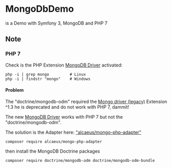 # MongoDbDemo

is a Demo with Symfony 3, MongoDB and PHP 7 

## Note
### PHP 7

Check is the PHP Extension [MongoDB Driver](http://php.net/manual/en/book.mongo.php) activated:
```
php -i | grep mongo         # Linux
php -i | findstr "mongo"    # Windows
```

#### Problem

The "doctrine/mongodb-odm" required the [Mongo driver (legacy)](http://php.net/manual/en/book.mongo.php) Extension ^1.3 
he is deprecated and do not work with PHP 7, dammit!  

The new [MongoDB Driver](http://php.net/manual/en/book.mongo.php) works with PHP 7 but not the "doctrine/mongodb-odm".

The solution is the Adapter here: ["alcaeus/mongo-php-adapter"](https://github.com/alcaeus/mongo-php-adapter) 
```
composer require alcaeus/mongo-php-adapter
```
then install the MongoDB Doctrine packages
```
composer require doctrine/mongodb-odm doctrine/mongodb-odm-bundle 
```

<br />
